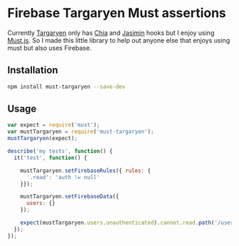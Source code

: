 # Firebase Targaryen Must assertions

Currently [Targaryen](https://github.com/goldibex/targaryen) only has
[Chia](http://chaijs.com/) and [Jasimin](http://jasmine.github.io/) hooks but
I enjoy using [Must.js](https://github.com/moll/js-must). So I made this little
library to help out anyone else that enjoys using must but also uses Firebase.

## Installation

```bash
npm install must-targaryen --save-dev
```

## Usage

```javascript
var expect = require('must');
var mustTargaryen = require('must-targaryen');
mustTargaryen(expect);

describe('my tests', function() {
  it('test', function() {

    mustTargaryen.setFirebaseRules({ rules: {
      '.read': 'auth != null'
    }});

    mustTargaryen.setFirebaseData({
      users: {}
    });

    expect(mustTargaryen.users.unauthenticated).cannot.read.path('/users');
  });
});
```
